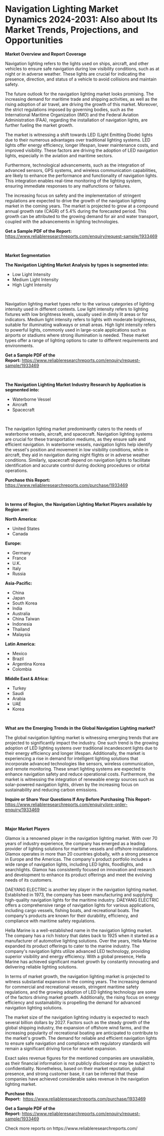 <p><h1>Navigation Lighting Market Dynamics 2024-2031: Also about Its Market Trends, Projections, and Opportunities</h1></p><p><strong>Market Overview and Report Coverage</strong></p>
<p><p>Navigation lighting refers to the lights used on ships, aircraft, and other vehicles to ensure safe navigation during low visibility conditions, such as at night or in adverse weather. These lights are crucial for indicating the presence, direction, and status of a vehicle to avoid collisions and maintain safety.</p><p>The future outlook for the navigation lighting market looks promising. The increasing demand for maritime trade and shipping activities, as well as the rising adoption of air travel, are driving the growth of this market. Moreover, the strict regulations imposed by governing bodies, such as the International Maritime Organization (IMO) and the Federal Aviation Administration (FAA), regarding the installation of navigation lights, are further fueling the market growth.</p><p>The market is witnessing a shift towards LED (Light Emitting Diode) lights due to their numerous advantages over traditional lighting systems. LED lights offer energy efficiency, longer lifespan, lower maintenance costs, and improved visibility. These factors are driving the adoption of LED navigation lights, especially in the aviation and maritime sectors.</p><p>Furthermore, technological advancements, such as the integration of advanced sensors, GPS systems, and wireless communication capabilities, are likely to enhance the performance and functionality of navigation lights. This integration enables real-time monitoring of the lighting system, ensuring immediate responses to any malfunctions or failures.</p><p>The increasing focus on safety and the implementation of stringent regulations are expected to drive the growth of the navigation lighting market in the coming years. The market is projected to grow at a compound annual growth rate (CAGR) of 5.4% during the forecasted period. This growth can be attributed to the growing demand for air and water transport, coupled with the advancements in lighting technologies.</p></p>
<p><strong>Get a Sample PDF of the Report:</strong> <a href="https://www.reliableresearchreports.com/enquiry/request-sample/1933469">https://www.reliableresearchreports.com/enquiry/request-sample/1933469</a></p>
<p>&nbsp;</p>
<p><strong>Market Segmentation</strong></p>
<p><strong>The Navigation Lighting Market Analysis by types is segmented into:</strong></p>
<p><ul><li>Low Light Intensity</li><li>Medium Light Intensity</li><li>High Light Intensity</li></ul></p>
<p>&nbsp;</p>
<p><p>Navigation lighting market types refer to the various categories of lighting intensity used in different contexts. Low light intensity refers to lighting fixtures with low brightness levels, usually used in dimly lit areas or for indicators. Medium light intensity refers to lights with moderate brightness, suitable for illuminating walkways or small areas. High light intensity refers to powerful lights, commonly used in large-scale applications such as airports or stadiums where strong illumination is needed. These market types offer a range of lighting options to cater to different requirements and environments.</p></p>
<p><strong>Get a Sample PDF of the Report:</strong>&nbsp;<a href="https://www.reliableresearchreports.com/enquiry/request-sample/1933469">https://www.reliableresearchreports.com/enquiry/request-sample/1933469</a></p>
<p>&nbsp;</p>
<p><strong>The Navigation Lighting Market Industry Research by Application is segmented into:</strong></p>
<p><ul><li>Waterborne Vessel</li><li>Aircraft</li><li>Spacecraft</li></ul></p>
<p>&nbsp;</p>
<p><p>The navigation lighting market predominantly caters to the needs of waterborne vessels, aircraft, and spacecraft. Navigation lighting systems are crucial for these transportation mediums, as they ensure safe and efficient navigation. In waterborne vessels, navigation lights help identify the vessel's position and movement in low visibility conditions, while in aircraft, they aid in navigation during night flights or in adverse weather conditions. Similarly, spacecraft depend on navigation lights to facilitate identification and accurate control during docking procedures or orbital operations.</p></p>
<p><strong>Purchase this Report:</strong>&nbsp; <a href="https://www.reliableresearchreports.com/purchase/1933469">https://www.reliableresearchreports.com/purchase/1933469</a></p>
<p>&nbsp;</p>
<p><strong>In terms of Region, the Navigation Lighting Market Players available by Region are:</strong></p>
<p>
    <p> <strong> North America: </strong>
        <ul>
            <li>United States</li>
            <li>Canada</li>
        </ul>
        </p> 
    <p> <strong> Europe: </strong>
        <ul>
            <li>Germany</li>
            <li>France</li>
            <li>U.K.</li>
            <li>Italy</li>
            <li>Russia</li>
        </ul>
        </p> 
    <p> <strong> Asia-Pacific: </strong>
        <ul>
            <li>China</li>
            <li>Japan</li>
            <li>South Korea</li>
            <li>India</li>
            <li>Australia</li>
            <li>China Taiwan</li>
            <li>Indonesia</li>
            <li>Thailand</li>
            <li>Malaysia</li>
        </ul>
        </p> 
    <p> <strong> Latin America: </strong>
        <ul>
            <li>Mexico</li>
            <li>Brazil</li>
            <li>Argentina Korea</li>
            <li>Colombia</li>
        </ul>
        </p> 
    <p> <strong> Middle East & Africa: </strong>
        <ul>
            <li>Turkey</li>
            <li>Saudi</li>
            <li>Arabia</li>
            <li>UAE</li>
            <li>Korea</li>
        </ul>
    </p>
    </p>
<p>&nbsp;</p>
<p><strong>What are the Emerging Trends in the Global Navigation Lighting market?</strong></p>
<p><p>The global navigation lighting market is witnessing emerging trends that are projected to significantly impact the industry. One such trend is the growing adoption of LED lighting systems over traditional incandescent lights due to their energy efficiency and longer lifespan. Additionally, the market is experiencing a rise in demand for intelligent lighting solutions that incorporate advanced technologies like sensors, wireless communication, and remote monitoring. These smart lighting systems are expected to enhance navigation safety and reduce operational costs. Furthermore, the market is witnessing the integration of renewable energy sources such as solar-powered navigation lights, driven by the increasing focus on sustainability and reducing carbon emissions.</p></p>
<p><strong>Inquire or Share Your Questions If Any Before Purchasing This Report</strong>- <a href="https://www.reliableresearchreports.com/enquiry/pre-order-enquiry/1933469">https://www.reliableresearchreports.com/enquiry/pre-order-enquiry/1933469</a></p>
<p>&nbsp;</p>
<p><strong>Major Market Players</strong></p>
<p><p>Glamox is a renowned player in the navigation lighting market. With over 70 years of industry experience, the company has emerged as a leading provider of lighting solutions for maritime vessels and offshore installations. Glamox operates in more than 20 countries globally, with a strong presence in Europe and the Americas. The company's product portfolio includes a wide range of navigation lights, including LED lights, floodlights, and searchlights. Glamox has consistently focused on innovation and research and development to enhance its product offerings and meet the evolving needs of its customers.</p><p>DAEYANG ELECTRIC is another key player in the navigation lighting market. Established in 1973, the company has been manufacturing and supplying high-quality navigation lights for the maritime industry. DAEYANG ELECTRIC offers a comprehensive range of navigation lights for various applications, including cargo vessels, fishing boats, and recreational boats. The company's products are known for their durability, efficiency, and compliance with maritime safety regulations.</p><p>Hella Marine is a well-established name in the navigation lighting market. The company has a rich history that dates back to 1925 when it started as a manufacturer of automotive lighting solutions. Over the years, Hella Marine expanded its product offerings to cater to the marine industry. The company's navigation lights utilize advanced LED technology, providing superior visibility and energy efficiency. With a global presence, Hella Marine has achieved significant market growth by constantly innovating and delivering reliable lighting solutions.</p><p>In terms of market growth, the navigation lighting market is projected to witness substantial expansion in the coming years. The increasing demand for commercial and recreational vessels, stringent maritime safety regulations, and the growing adoption of LED lighting technology are some of the factors driving market growth. Additionally, the rising focus on energy efficiency and sustainability is propelling the demand for advanced navigation lighting solutions.</p><p>The market size of the navigation lighting industry is expected to reach several billion dollars by 2027. Factors such as the steady growth of the global shipping industry, the expansion of offshore wind farms, and the increasing popularity of recreational boating are anticipated to contribute to the market's growth. The demand for reliable and efficient navigation lights to ensure safe navigation and compliance with regulatory standards will remain a significant driving force for market expansion.</p><p>Exact sales revenue figures for the mentioned companies are unavailable, as their financial information is not publicly disclosed or may be subject to confidentiality. Nonetheless, based on their market reputation, global presence, and strong customer base, it can be inferred that these companies have achieved considerable sales revenue in the navigation lighting market.</p></p>
<p><strong>Purchase this Report:</strong>&nbsp;&nbsp;<a href="https://www.reliableresearchreports.com/purchase/1933469">https://www.reliableresearchreports.com/purchase/1933469</a></p>
<p></p>
<p><strong>Get a Sample PDF of the Report:</strong>&nbsp;<a href="https://www.reliableresearchreports.com/enquiry/request-sample/1933469">https://www.reliableresearchreports.com/enquiry/request-sample/1933469</a></p>
<p>Check more reports on https://www.reliableresearchreports.com/</p>